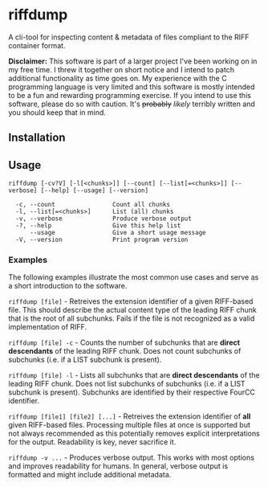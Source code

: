 # riffdump
A cli-tool for inspecting content &amp; metadata of files compliant to the RIFF container format. 

**Disclaimer:** This software is part of a larger project I've been working on in my free time. I threw it together on short notice and I intend to patch additional functionality as time goes on. My experience with the C programming language is very limited and this software is mostly intended to be a fun and rewarding programming exercise. If you intend to use this software, please do so with caution. It's ~~probably~~ *likely* terribly written and you should keep that in mind.
## Installation
## Usage
```
riffdump [-cv?V] [-l[<chunks>]] [--count] [--list[=<chunks>]] [--verbose] [--help] [--usage] [--version]

  -c, --count                Count all chunks
  -l, --list[=<chunks>]      List (all) chunks
  -v, --verbose              Produce verbose output
  -?, --help                 Give this help list
      --usage                Give a short usage message
  -V, --version              Print program version
```


### Examples
The following examples illustrate the most common use cases and serve as a short introduction to the software.

`riffdump [file]` - Retreives the extension identifier of a given RIFF-based file. This should describe the actual content type of the leading RIFF chunk that is the root of all subchunks. Fails if the file is not recognized as a valid implementation of RIFF. 

`riffdump [file] -c` - Counts the number of subchunks that are **direct descendants** of the leading RIFF chunk. Does not count subchunks of subchunks (i.e. if a LIST subchunk is present).

`riffdump [file] -l` - Lists all subchunks that are **direct descendants** of the leading RIFF chunk. Does not list subchunks of subchunks (i.e. if a LIST subchunk is present). Subchunks are identified by their respective FourCC identifier.

`riffdump [file1] [file2] [...]` - Retreives the extension identifier of **all** given RIFF-based files. Processing multiple files at once is supported but not always recommended as this potentially removes explicit interpretations for the output. Readability is key, never sacrifice it.

`riffdump -v ...` - Produces verbose output. This works with most options and improves readability for humans. In general, verbose output is formatted and might include additional metadata. 
